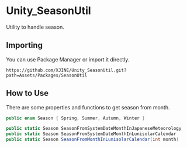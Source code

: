 # Unity_SeasonUtil

Utility to handle season.

## Importing

You can use Package Manager or import it directly.

```
https://github.com/XJINE/Unity_SeasonUtil.git?path=Assets/Packages/SeasonUtil
```

## How to Use

There are some properties and functions to get season from month.

```csharp
public enum Season { Spring, Summer, Autumn, Winter }

public static Season SeasonFromSystemDateMonthInJapaneseMeteorology
public static Season SeasonFromSystemDateMonthInLunisolarCalendar
public static Season SeasonFromMonthInLunisolarCalendar(int month)
```